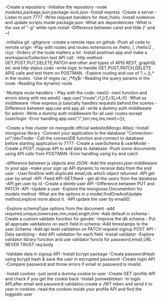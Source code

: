 -Create a repository
-Initialise the repository
-node modules,package.json,package-lock.json
-Install express
-Create a server
-Listen to port 7777
-Write request handlers for /test,/hello
-Install nodemon and update scripts inside package.json
-What are dependencies
-What is the use of "-g" while npm install
-Difference between caret and tilde (^ and ~)

-initialise git
-gitignore
-create a remote repo on github
-Push all code to remote origin
-Play with routes and routes extensions ex /hello,  /, /hello/2 , /xyz
-Orders of the route matters a lot
-Install postman app and make a workspace/Collection test API call.
-http method- GET,POST,PUT,DELETE,PATCH and other and types of APIS REST, graphQL etc and http status code
-write logic to handle GET,POST,PATCH,DELETE APIS calls and test them on POSTMAN.
-Explore routing and use of ?,+,(),* in the routes.
-Use of regex /a/, /*fly$/
-Reading the query params in the route
-Reading the dynamic route

-Multiple route handlers - Play with the code
-next()
-next function and errors along with res.send()
-app.use("/route",r1,[r2,r3],r4,r5)
-What us middleware
-How express js basically handles requests behind the scenes
-Difference between app.use and app.all
-write a dummy auth middleware for admin
-Write a dummy auth middleware for all user routes except /user/login
-Error handling app.use("/",(err,req,res,next)={});

-Create a free cluster on mongodb official website(Mongo Atlas)
-Install mongoose library
-Connect your application to the database "Connection-url"/devTinder
-Call the connectDB function and connect to database before starting application to 7777
-Create a userSchema & userModel
-Create a POST /signup API to add data to database
-Push some documents using API calls from POSTMAN
-Error handling using try and catch

-difference between js objects and JSON
-Add the express.json middleware to your app
-make your sign up API dynamic to receive data from the end user.
-User.findOne with duplicate email,ids which object returned
-API get user by email
-API -Feed API-GET/feed - get all the users from the database
-API get user by id
-Create a delete user API
-Difference between PUT and PATCH
-API -Update a user
-Explore the mongoose Documention for models method
-What are the options in a model.findOneAndUpdate method,explore more about it.
-API update the user by emailID.

-Explore schemaType options from the document
-add required,unique,lowercase,min,maxLength,trim
-Add default in schema
-Create a custom validate function for gender
-Improve the db schema - Put all approate validations on each field in schema
-Add timestamps to the user Schema
-Add api level validation on PATCH request signup POST API
-Data sanitizing - Add API validation for each field
-Install validator
-Explore validator library function and use validator functs for password,email,URL
-NEVER TRUST req.body

-Validate data in signup API
-Install bcrypt package
-Create passwordHash using bcrypt.hash & save the user in excrupted password
-Create login API
-Compare password and throw errors if email or password is invalid.

-Install cookies
-just send a dummy cookie to user
-Create GET /profile API and check if you get the cookie back
-Install jsonwebtoken
-In login API,after email and password validation,create a JWT token and send it to user in cookies
-read the cookies inside your profile API and find the loggedin user